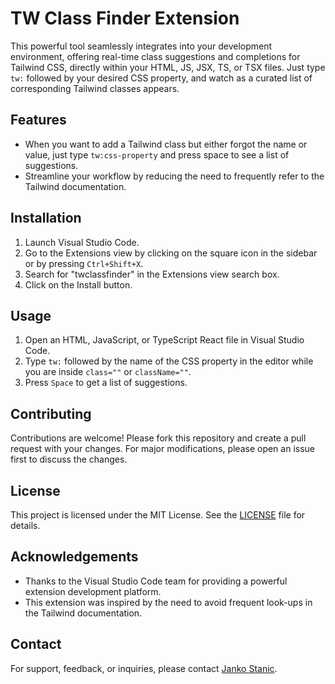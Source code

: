 # TW Class Finder Extension

This powerful tool seamlessly integrates into your development environment, offering real-time class suggestions and completions for Tailwind CSS, directly within your HTML, JS, JSX, TS, or TSX files. Just type `tw:` followed by your desired CSS property, and watch as a curated list of corresponding Tailwind classes appears.

## Features

- When you want to add a Tailwind class but either forgot the name or value, just type `tw:css-property` and press space to see a list of suggestions.
- Streamline your workflow by reducing the need to frequently refer to the Tailwind documentation.

## Installation

1. Launch Visual Studio Code.
2. Go to the Extensions view by clicking on the square icon in the sidebar or by pressing `Ctrl+Shift+X`.
3. Search for "twclassfinder" in the Extensions view search box.
4. Click on the Install button.

## Usage

1. Open an HTML, JavaScript, or TypeScript React file in Visual Studio Code.
2. Type `tw:` followed by the name of the CSS property in the editor while you are inside `class=""` or `className=""`.
3. Press `Space` to get a list of suggestions.

## Contributing

Contributions are welcome! Please fork this repository and create a pull request with your changes. For major modifications, please open an issue first to discuss the changes.

## License

This project is licensed under the MIT License. See the [LICENSE](./LICENSE) file for details.

## Acknowledgements

- Thanks to the Visual Studio Code team for providing a powerful extension development platform.
- This extension was inspired by the need to avoid frequent look-ups in the Tailwind documentation.

## Contact

For support, feedback, or inquiries, please contact [Janko Stanic](mailto:jjsolutions034@gmail.com).
